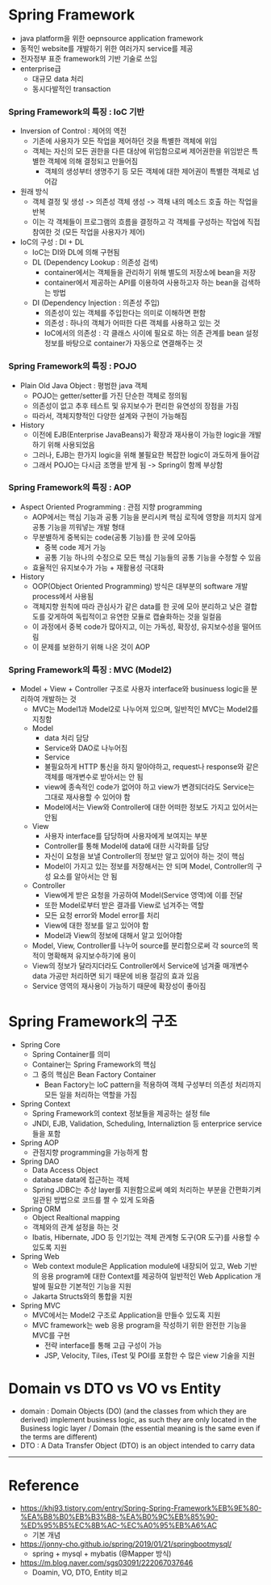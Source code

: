 # Spring Framework

- java platform을 위한 oepnsource application framework
- 동적인 website를 개발하기 위한 여러가지 service를 제공
- 전자정부 표준 framework의 기반 기술로 쓰임
- enterprise급
  - 대규모 data 처리
  - 동시다발적인 transaction

### Spring Framework의 특징 : IoC 기반

- Inversion of Control : 제어의 역전
  - 기존에 사용자가 모든 작업을 제어하던 것을 특별한 객체에 위임
  - 객체는 자신의 모든 권한을 다른 대상에 위임함으로써 제어권한을 위임받은 특별한 객체에 의해 결정되고 만들어짐
    - 객체의 생성부터 생명주기 등 모든 객체에 대한 제어권이 특별한 객체로 넘어감
- 원래 방식
  - 객체 결정 및 생성 -> 의존성 객체 생성 -> 객채 내의 메소드 호출 하는 작업을 반복
  - 이는 각 객체들이 프로그램의 흐름을 결정하고 각 객체를 구성하는 작업에 직접 참여한 것 (모든 작업을 사용자가 제어)
- IoC의 구성 : DI + DL
  - IoC는 DI와 DL에 의해 구현됨
  - DL (Dependency Lookup : 의존성 검색)
    - container에서는 객체들을 관리하기 위해 별도의 저장소에 bean을 저장
    - container에서 제공하는 API를 이용하여 사용하고자 하는 bean을 검색하는 방법
  - DI (Dependency Injection : 의존성 주입)
    - 의존성이 있는 객체를 주입한다는 의미로 이해하면 편함
    - 의존성 : 하나의 객체가 어떠한 다른 객체를 사용하고 있는 것
    - IoC에서의 의존성 : 각 클래스 사이에 필요로 하는 의존 관계를 bean 설정 정보를 바탕으로 container가 자동으로 연결해주는 것

### Spring Framework의 특징 : POJO

- Plain Old Java Object : 평범한 java 객체
  - POJO는 getter/setter를 가진 단순한 객체로 정의됨
  - 의존성이 없고 추후 테스트 및 유지보수가 편리한 유연성의 장점을 가짐
  - 따라서, 객체지향적인 다양한 설계와 구현이 가능해짐
- History
  - 이전에 EJB(Enterprise JavaBeans)가 확장과 재사용이 가능한 logic을 개발하기 위해 사용되었음
  - 그러나, EJB는 한가지 logic을 위해 불필요한 복잡한 logic이 과도하게 들어감
  - 그래서 POJO는 다시금 조명을 받게 됨 -> Spring이 함께 부상함

### Spring Framework의 특징 : AOP

- Aspect Oriented Programming : 관점 지향 programming
  - AOP에서는 핵심 기능과 공통 기능을 분리시켜 핵심 로직에 영향을 끼치지 않게 공통 기능을 끼워넣는 개발 형태
  - 무분별하게 중복되는 code(공통 기능)를 한 곳에 모아둠
    - 중복 code 제거 가능
    - 공통 기능 하나의 수정으로 모든 핵심 기능들의 공통 기능을 수정할 수 있음
  - 효율적인 유지보수가 가능 + 재활용성 극대화
- History
  - OOP(Object Oriented Programming) 방식은 대부분의 software 개발 process에서 사용됨
  - 객체지향 원칙에 따라 관심사가 같은 data를 한 곳에 모아 분리하고 낮은 결합도를 갖게하여 독립적이고 유연한 모듈로 캡슐화하는 것을 일컬음
  - 이 과정에서 중복 code가 많아지고, 이는 가독성, 확장성, 유지보수성을 떨어뜨림
  - 이 문제를 보완하기 위해 나온 것이 AOP

### Spring Framework의 특징 : MVC (Model2)

- Model + View + Controller 구조로 사용자 interface와 businuess logic을 분리하여 개발하는 것
  - MVC는 Model1과 Model2로 나누어져 있으며, 일반적인 MVC는 Model2를 지칭함
  - Model
    - data 처리 담당
    - Service와 DAO로 나누어짐
    - Service
    - 불필요하게 HTTP 통신을 하지 말아야하고, request나 response와 같은 객체를 매개변수로 받아서는 안 됨
    - view에 종속적인 code가 없어야 하고 view가 변경되더라도 Service는 그대로 재사용할 수 있어야 함
    - Model에서는 View와 Controller에 대한 어떠한 정보도 가지고 있어서는 안됨
  - View
    - 사용자 interface를 담당하며 사용자에게 보여지는 부분
    - Controller를 통해 Model에 data에 대한 시각화를 담당
    - 자신이 요청을 보낼 Controller의 정보만 알고 있어야 하는 것이 핵심
    - Model이 가지고 있는 정보를 저장해서는 안 되며 Model, Controller의 구성 요소를 알아서는 안 됨
  - Controller
    - View에게 받은 요청을 가공하여 Model(Service 영역)에 이를 전달
    - 또한 Model로부터 받은 결과를 View로 넘겨주는 역할
    - 모든 요청 error와 Model error를 처리
    - View에 대한 정보를 알고 있어야 함
    - Model과 View의 정보에 대해서 알고 있어야함
  - Model, View, Controller를 나누어 source를 분리함으로써 각 source의 목적이 명확해져 유지보수하기에 용이
  - View의 정보가 달라지더라도 Controller에서 Service에 넘겨줄 매개변수 data 가공만 처리하면 되기 때문에 비용 절감의 효과 있음
  - Service 영역의 재사용이 가능하기 때문에 확장성이 좋아짐

# Spring Framework의 구조

- Spring Core
  - Spring Container를 의미
  - Container는 Spring Framework의 핵심
  - 그 중의 핵심은 Bean Factory Container
    - Bean Factory는 IoC pattern을 적용하여 객체 구성부터 의존성 처리까지 모든 일을 처리하는 역할을 가짐
- Spring Context
  - Spring Framework의 context 정보들을 제공하는 설정 file
  - JNDI, EJB, Validation, Scheduling, Internaliztion 등 enterprice service들을 포함
- Spring AOP
  - 관점지향 programming을 가능하게 함
- Spring DAO
  - Data Access Object
  - database data에 접근하는 객체
  - Spring JDBC는 추상 layer를 지원함으로써 예외 처리하는 부분을 간편화기켜 일관된 방법으로 코드를 짤 수 있게 도와줌
- Spring ORM
  - Object Realtional mapping
  - 객체와의 관계 설정을 하는 것
  - Ibatis, Hibernate, JDO 등 인기있는 객체 관계형 도구(OR 도구)를 사용할 수 있도록 지원
- Spring Web
  - Web context module은 Application module에 내장되어 있고, Web 기반의 응용 program에 대한 Context를 제공하여 일반적인 Web Application 개발에 필요한 기본적인 기능을 지원
  - Jakarta Structs와의 통합을 지원
- Spring MVC
  - MVC에서는 Model2 구조로 Application을 만들수 있도혹 지원
  - MVC framework는 web 응용 program을 작성하기 위한 완전한 기능을 MVC를 구현
    - 전략 interface를 통해 고급 구성이 가능
    - JSP, Velocity, Tiles, iTest 및 POI를 포함한 수 많은 view 기술을 지원

# Domain vs DTO vs VO vs Entity

- domain : Domain Objects (DO) (and the classes from which they are derived) implement business logic, as such they are only located in the Business logic layer / Domain (the essential meaning is the same even if the terms are different)
- DTO : A Data Transfer Object (DTO) is an object intended to carry data

---

# Reference

- https://khj93.tistory.com/entry/Spring-Spring-Framework%EB%9E%80-%EA%B8%B0%EB%B3%B8-%EA%B0%9C%EB%85%90-%ED%95%B5%EC%8B%AC-%EC%A0%95%EB%A6%AC
	- 기본 개념
- https://jonny-cho.github.io/spring/2019/01/21/springbootmysql/
	- spring + mysql + mybatis (@Mapper 방식)
- https://m.blog.naver.com/sgs03091/222067037646
	- Doamin, VO, DTO, Entity 비교


